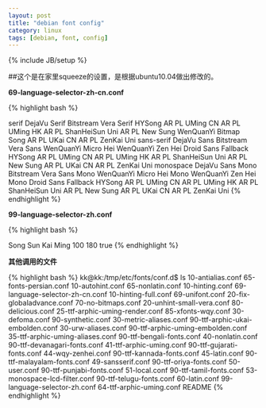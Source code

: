```yaml
---
layout: post
title: "debian font config"
category: linux
tags: [debian, font, config]
---
```

{% include JB/setup %}

##这个是在家里squeeze的设置，是根据ubuntu10.04做出修改的。

**69-language-selector-zh-cn.conf**

{% highlight bash %}
<?xml version="1.0"?>
<!DOCTYPE fontconfig SYSTEM "fonts.dtd">
<fontconfig>
	<match target="pattern">
		<test qual="any" name="family">
			<string>serif</string>
		</test>
		<edit name="family" mode="prepend" binding="strong">
			<string>DejaVu Serif</string>
			<string>Bitstream Vera Serif</string>
			<string>HYSong</string>
			<string>AR PL UMing CN</string>
			<string>AR PL UMing HK</string>
			<string>AR PL ShanHeiSun Uni</string>
			<string>AR PL New Sung</string>
			<string>WenQuanYi Bitmap Song</string>
			<string>AR PL UKai CN</string>
			<string>AR PL ZenKai Uni</string>
		</edit>
	</match> 
	<match target="pattern">
		<test qual="any" name="family">
			<string>sans-serif</string>
		</test>
		<edit name="family" mode="prepend" binding="strong">
			<string>DejaVu Sans</string>
			<string>Bitstream Vera Sans</string>
			<string>WenQuanYi Micro Hei</string>
			<string>WenQuanYi Zen Hei</string>
			<string>Droid Sans Fallback</string>
			<string>HYSong</string>
			<string>AR PL UMing CN</string>
			<string>AR PL UMing HK</string>
			<string>AR PL ShanHeiSun Uni</string>
			<string>AR PL New Sung</string>
			<string>AR PL UKai CN</string>
			<string>AR PL ZenKai Uni</string>
		</edit>
	</match> 
	<match target="pattern">
		<test qual="any" name="family">
			<string>monospace</string>
		</test>
		<edit name="family" mode="prepend" binding="strong">
			<string>DejaVu Sans Mono</string>
			<string>Bitstream Vera Sans Mono</string>
			<string>WenQuanYi Micro Hei Mono</string>
			<string>WenQuanYi Zen Hei Mono</string>
			<string>Droid Sans Fallback</string>
			<string>HYSong</string>
			<string>AR PL UMing CN</string>
			<string>AR PL UMing HK</string>
			<string>AR PL ShanHeiSun Uni</string>
			<string>AR PL New Sung</string>
			<string>AR PL UKai CN</string>
			<string>AR PL ZenKai Uni</string>
		</edit>
	</match> 
</fontconfig>
{% endhighlight %}

**99-language-selector-zh.conf**

{% highlight bash %}
<?xml version="1.0"?>
<!DOCTYPE fontconfig SYSTEM "fonts.dtd">
<fontconfig>
	<match target="font" >
		<test name="family" compare="contains" >
			<string>Song</string>
			<string>Sun</string>
			<string>Kai</string>
			<string>Ming</string>
		</test> 
                <!-- check to see if the font is just regular -->
                <test name="weight" compare="less_eq">
                        <int>100</int>
		</test>
		<test compare="more_eq" target="pattern" name="weight" >
			<int>180</int>
		</test>
		<edit mode="assign" name="embolden" >
			<bool>true</bool>
		</edit>
	</match>
</fontconfig>
{% endhighlight %}

**其他调用的文件**

{% highlight bash %}
kk@kk:/tmp/etc/fonts/conf.d$ ls
10-antialias.conf                 65-fonts-persian.conf
10-autohint.conf                  65-nonlatin.conf
10-hinting.conf                   69-language-selector-zh-cn.conf
10-hinting-full.conf              69-unifont.conf
20-fix-globaladvance.conf         70-no-bitmaps.conf
20-unhint-small-vera.conf         80-delicious.conf
25-ttf-arphic-uming-render.conf   85-xfonts-wqy.conf
30-defoma.conf                    90-synthetic.conf
30-metric-aliases.conf            90-ttf-arphic-ukai-embolden.conf
30-urw-aliases.conf               90-ttf-arphic-uming-embolden.conf
35-ttf-arphic-uming-aliases.conf  90-ttf-bengali-fonts.conf
40-nonlatin.conf                  90-ttf-devanagari-fonts.conf
41-ttf-arphic-uming.conf          90-ttf-gujarati-fonts.conf
44-wqy-zenhei.conf                90-ttf-kannada-fonts.conf
45-latin.conf                     90-ttf-malayalam-fonts.conf
49-sansserif.conf                 90-ttf-oriya-fonts.conf
50-user.conf                      90-ttf-punjabi-fonts.conf
51-local.conf                     90-ttf-tamil-fonts.conf
53-monospace-lcd-filter.conf      90-ttf-telugu-fonts.conf
60-latin.conf                     99-language-selector-zh.conf
64-ttf-arphic-uming.conf          README
{% endhighlight %}
